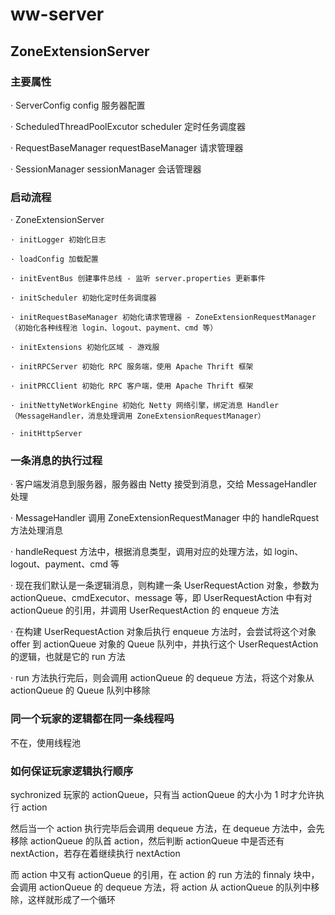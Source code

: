 # ww-server

## ZoneExtensionServer

### 主要属性

· ServerConfig config 服务器配置

· ScheduledThreadPoolExcutor scheduler 定时任务调度器

· RequestBaseManager requestBaseManager 请求管理器

· SessionManager sessionManager 会话管理器

### 启动流程


· ZoneExtensionServer

    · initLogger 初始化日志

    · loadConfig 加载配置

    · initEventBus 创建事件总线 - 监听 server.properties 更新事件

    · initScheduler 初始化定时任务调度器

    · initRequestBaseManager 初始化请求管理器 - ZoneExtensionRequestManager（初始化各种线程池 login、logout、payment、cmd 等）

    · initExtensions 初始化区域 - 游戏服

    · initRPCServer 初始化 RPC 服务端，使用 Apache Thrift 框架

    · initPRCClient 初始化 RPC 客户端，使用 Apache Thrift 框架

    · initNettyNetWorkEngine 初始化 Netty 网络引擎，绑定消息 Handler（MessageHandler，消息处理调用 ZoneExtensionRequestManager）
    
    · initHttpServer

### 一条消息的执行过程

· 客户端发消息到服务器，服务器由 Netty 接受到消息，交给 MessageHandler 处理

· MessageHandler 调用 ZoneExtensionRequestManager 中的 handleRquest 方法处理消息

· handleRequest 方法中，根据消息类型，调用对应的处理方法，如 login、logout、payment、cmd 等

· 现在我们默认是一条逻辑消息，则构建一条 UserRequestAction 对象，参数为 actionQueue、cmdExecutor、message 等，即 UserRequestAction 中有对 actionQueue 的引用，并调用 UserRequestAction 的 enqueue 方法

· 在构建 UserRequestAction 对象后执行 enqueue 方法时，会尝试将这个对象 offer 到 actionQueue 对象的 Queue 队列中，并执行这个 UserRequestAction 的逻辑，也就是它的 run 方法

· run 方法执行完后，则会调用 actionQueue 的 dequeue 方法，将这个对象从 actionQueue 的 Queue 队列中移除

### 同一个玩家的逻辑都在同一条线程吗

不在，使用线程池

### 如何保证玩家逻辑执行顺序

sychronized 玩家的 actionQueue，只有当 actionQueue 的大小为 1 时才允许执行 action

然后当一个 action 执行完毕后会调用 dequeue 方法，在 dequeue 方法中，会先移除 actionQueue 的队首 action，然后判断 actionQueue 中是否还有 nextAction，若存在着继续执行 nextAction

而 action 中又有 actionQueue 的引用，在 action 的 run 方法的 finnaly 块中，会调用 actionQueue 的 dequeue 方法，将 action 从 actionQueue 的队列中移除，这样就形成了一个循环
